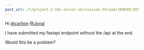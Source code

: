 ```yaml
---
post_url: /t/project-2-tds-solver-discussion-thread/169029/297
---
```

Hi [@carlton](/u/carlton) [@Jivraj](/u/jivraj)

I have submitted my fastapi endpoint without the /api at the end.

Would this be a problem?